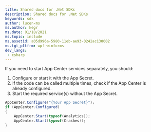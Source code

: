 ```yaml
---
title: Shared docs for .Net SDKs
description: Shared docs for .Net SDKs
keywords: sdk
author: lucen-ms
ms.author: kegr
ms.date: 01/18/2021
ms.topic: include
ms.assetid: a05d996a-5980-11eb-ae93-0242ac130002
ms.tgt_pltfrm: wpf-winforms
dev_langs:  
 - csharp
---
```

If you need to start App Center services separately, you should:

1. Configure or start it with the App Secret.
1. If the code can be called multiple times, check if the App Center is already configured.
1. Start the required service(s) without the App Secret.

```csharp
AppCenter.Configure("{Your App Secret}");
if (AppCenter.Configured)
{
    AppCenter.Start(typeof(Analytics)); 
    AppCenter.Start(typeof(Crashes)); 
}
```
